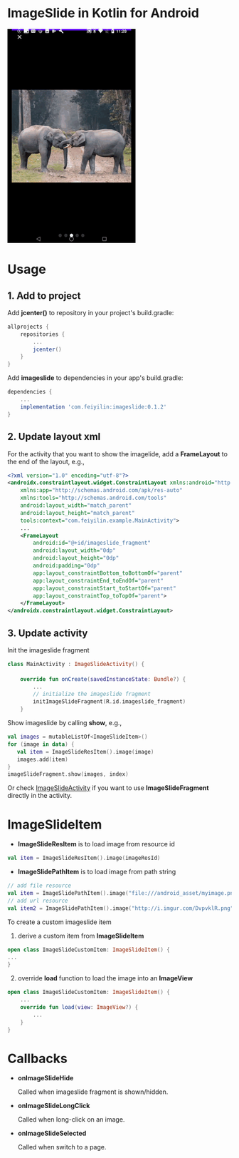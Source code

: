 # ImageSlide in Kotlin for Android

![img](docs/demo.gif)

# Usage
## 1. Add to project
Add **jcenter()** to repository in your project's build.gradle:
```gradle
allprojects {
    repositories {
        ...
        jcenter()
    }
}
```

Add **imageslide** to dependencies in your app's build.gradle: 
```gradle
dependencies {
    ...
    implementation 'com.feiyilin:imageslide:0.1.2'
}
```
## 2. Update layout xml
For the activity that you want to show the imagelide, add a **FrameLayout** to the end of the layout, e.g.,
```xml
<?xml version="1.0" encoding="utf-8"?>
<androidx.constraintlayout.widget.ConstraintLayout xmlns:android="http://schemas.android.com/apk/res/android"
    xmlns:app="http://schemas.android.com/apk/res-auto"
    xmlns:tools="http://schemas.android.com/tools"
    android:layout_width="match_parent"
    android:layout_height="match_parent"
    tools:context="com.feiyilin.example.MainActivity">
    ...
    <FrameLayout
        android:id="@+id/imageslide_fragment"
        android:layout_width="0dp"
        android:layout_height="0dp"
        android:padding="0dp"
        app:layout_constraintBottom_toBottomOf="parent"
        app:layout_constraintEnd_toEndOf="parent"
        app:layout_constraintStart_toStartOf="parent"
        app:layout_constraintTop_toTopOf="parent">
    </FrameLayout>
</androidx.constraintlayout.widget.ConstraintLayout>
```

## 3. Update activity
Init the imageslide fragment
```kotlin
class MainActivity : ImageSlideActivity() {

    override fun onCreate(savedInstanceState: Bundle?) {
        ...    
        // initialize the imageslide fragment
        initImageSlideFragment(R.id.imageslide_fragment)
    }
```

Show imageslide by calling **show**, e.g.,
```kotlin
val images = mutableListOf<ImageSlideItem>()
for (image in data) {
   val item = ImageSlideResItem().image(image)
   images.add(item)
}
imageSlideFragment.show(images, index)
```

Or check [ImageSlideActivity](./imageslide/src/main/java/com/feiyilin/imageslide/ImageSlideActivity.kt) if you want to use **ImageSlideFragment** directly in the activity.
# ImageSlideItem
* **ImageSlideResItem** is to load image from resource id
```kotlin
val item = ImageSlideResItem().image(imageResId)
```
* **ImageSlidePathItem** is to load image from path string
```kotlin
// add file resource
val item = ImageSlidePathItem().image("file:///android_asset/myimage.png")
// add url resource
val item2 = ImageSlidePathItem().image("http://i.imgur.com/DvpvklR.png")
```

To create a custom imageslide item
1. derive a custom item from **ImageSlideItem** 
```kotlin
open class ImageSlideCustomItem: ImageSlideItem() {
...
}
```
2. override **load** function to load the image into an **ImageView**
```kotlin
open class ImageSlideCustomItem: ImageSlideItem() {
    ...
    override fun load(view: ImageView?) {
        ...
    }
}
```

# Callbacks
* **onImageSlideHide**

    Called when imageslide fragment is shown/hidden.
    
* **onImageSlideLongClick**

    Called when long-click on an image.
    
* **onImageSlideSelected**

    Called when switch to a page.
